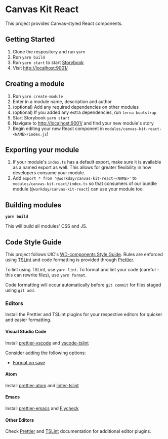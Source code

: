 # Canvas Kit React

This project provides Canvas-styled React components.

## Getting Started

1.  Clone the respository and run `yarn`
2.  Run `yarn build`
3.  Run `yarn start` to start [Storybook](https://storybook.js.org/)
4.  Visit [http://localhost:9001/](http://localhost:9001/)

## Creating a module

1.  Run `yarn create-module`
2.  Enter in a module name, description and author
3.  (optional) Add any required dependencies on other modules
4.  (optional) If you added any extra dependencies, run `lerna bootstrap`
5.  Start Storybook `yarn start`
6.  Navigate to [http://localhost:9001/](http://localhost:9001/) and find your new module's story
7.  Begin editing your new React component in `modules/canvas-kit-react-<NAME>/index.js`!

## Exporting your module

1. If your module's `index.ts` has a default export, make sure it is available as a named export as
   well. This allows for greater flexibility in how developers consume your module.
2. Add `export * from '@workday/canvas-kit-react-<NAME>'` to `modules/canvas-kit-react/index.ts` so
   that consumers of our bundle module (`@workday/canvas-kit-react`) can use your module too.

## Building modules

**`yarn build`**

This will build all modules' CSS and JS.

## Code Style Guide

This project follows UIC's
[WD-components Style Guide](https://ghe.megaleo.com/UIC/wd-components/blob/master/docs/STYLEGUIDE.md).
Rules are enforced using [TSLint](https://palantir.github.io/tslint/) and code formatting is
provided through [Prettier](prettier.io).

To lint using TSLint, use `yarn lint`. To format and lint your code (careful - this can rewrite
files), use `yarn format`.

Code formatting will occur automatically before `git commit` for files staged using `git add`.

### Editors

Install the Prettier and TSLint plugins for your respective editors for quicker and easier
formatting.

#### Visual Studio Code

Install [prettier-vscode](https://github.com/prettier/prettier-vscode) and
[vscode-tslint](https://marketplace.visualstudio.com/items?itemName=eg2.tslint)

Consider adding the following options:

- [Format on save](https://github.com/prettier/prettier-vscode#format-on-save)

#### Atom

Install [prettier-atom](https://github.com/prettier/prettier-atom) and
[linter-tslint](https://github.com/AtomLinter/linter-tslint)

#### Emacs

Install [prettier-emacs](https://github.com/prettier/prettier-emacs) and
[Flycheck](http://www.flycheck.org/)

#### Other Editors

Check [Prettier](https://prettier.io/docs/en/editors.html) and
[TSLint](https://palantir.github.io/tslint/usage/third-party-tools/) documentation for additional
editor plugins.
